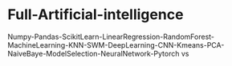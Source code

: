 # Full-Artificial-intelligence
Numpy-Pandas-ScikitLearn-LinearRegression-RandomForest-MachineLearning-KNN-SWM-DeepLearning-CNN-Kmeans-PCA-NaiveBaye-ModelSelection-NeuralNetwork-Pytorch vs
